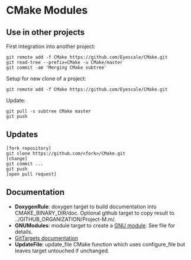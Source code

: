 # CMake Modules

## Use in other projects

First integration into another project:

    git remote add -f CMake https://github.com/Eyescale/CMake.git
    git read-tree --prefix=CMake -u CMake/master
    git commit -am 'Merging CMake subtree'

Setup for new clone of a project:

    git remote add -f CMake https://github.com/Eyescale/CMake.git

Update:

    git pull -s subtree CMake master
    git push

## Updates

    [fork repository]
    git clone https://github.com/<fork>/CMake.git
    [change]
    git commit ...
    git push
    [open pull request]

## Documentation

- **DoxygenRule**: doxygen target to build documentation into
    CMAKE_BINARY_DIR/doc. Optional github target to copy result to
    ../GITHUB_ORGANIZATION/Project-M.m/.
- **GNUModules**: module target to create a
    [GNU module](http://modules.sourceforge.net/). See file for details.
- [GitTargets documentation](CMake/blob/master/doc/GitTargets.md)
- **UpdateFile**: update_file CMake function which uses configure_file
    but leaves target untouched if unchanged.
